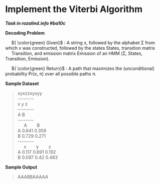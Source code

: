 # Implement the Viterbi Algorithm

***Task in rozalind.info #ba10c***

**Decoding Problem**

&nbsp;&nbsp;&nbsp;&nbsp; ${ \color{green} Given}$ : A string x, followed by the alphabet Σ from which x was constructed, followed by the states States, transition matrix   
&nbsp;&nbsp;&nbsp;&nbsp; Transition, and emission matrix Emission of an HMM (Σ, States, Transition, Emission).

&nbsp;&nbsp;&nbsp;&nbsp; ${ \color{green} Return}$ : A path that maximizes the (unconditional) probability Pr(x, π) over all possible paths π.

**Sample Dataset**

> xyxzzxyxyy  
> \-\-\-\-\-\-\-\-  
> x   y   z  
> \-\-\-\-\-\-\-\-    
> A   B  
> \-\-\-\-\-\-\-\-  
>     &nbsp;&nbsp;&nbsp;&nbsp; A  &nbsp;&nbsp;&nbsp;&nbsp;&nbsp;&nbsp; B  
> A   0.641   0.359  
> B   0.729   0.271  
> \-\-\--\-\-\-\-  
>      &nbsp;&nbsp;&nbsp;&nbsp; x    &nbsp;&nbsp;&nbsp;&nbsp;&nbsp;&nbsp; y    &nbsp;&nbsp;&nbsp;&nbsp;&nbsp;&nbsp; z  
> A   0.117   0.691   0.192  
> B   0.097   0.42    0.483

**Sample Output**

>AAABBAAAAA
